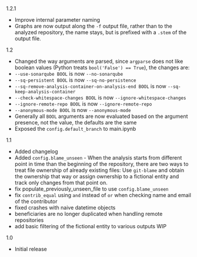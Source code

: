 1.2.1
- Improve internal parameter naming
- Graphs are now output along the `-f` output file, rather than to the analyzed repository, the name stays, but is prefixed with a `.stem` of the output file.

1.2
- Changed the way arguments are parsed, since `argparse` does not like boolean values (Python treats `bool('False') == True`), the changes are:
- `--use-sonarqube BOOL` is now `--no-sonarqube`
- `--sq-persistent BOOL` is now `--sq-no-persistence`
- `--sq-remove-analysis-container-on-analysis-end BOOL` is now `--sq-keep-analysis-container`
- `--check-whitespace-changes BOOL` is now `--ignore-whitespace-changes`
- `--ignore-remote-repo BOOL` is now `--ignore-remote-repo`
- `--anonymous-mode BOOL` is now `--anonymous-mode`
- Generally all `BOOL` arguments are now evaluated based on the argument presence, not the value, the defaults are the same
- Exposed the `config.default_branch` to main.ipynb

1.1
- Added changelog
- Added `config.blame_unseen` - When the analysis starts from different point in time than the beginning of the repository,
  there are two ways to treat file ownership of already existing files: Use `git-blame` and obtain the ownership that way
  or assign ownership to a fictional entity and track only changes from that point on.
- fix populate_previously_unseen_file to use `config.blame_unseen`
- fix `contrib_equal` using `and` instead of `or` when checking name and email of the contributor
- fixed crashes with naive datetime objects
- beneficiaries are no longer duplicated when handling remote repositories
- add basic filtering of the fictional entity to various outputs WIP

1.0
- Initial release